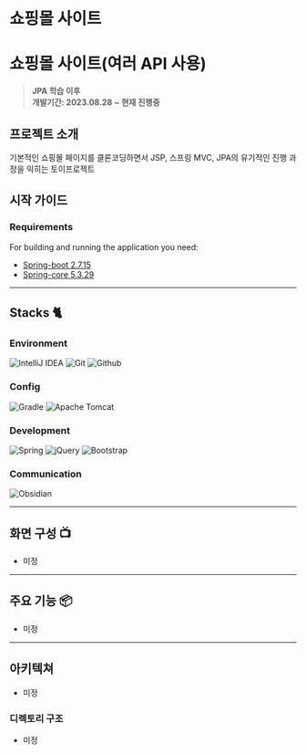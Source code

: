 ﻿# 쇼핑몰 사이트

# 쇼핑몰 사이트(여러 API 사용)
> **JPA 학습 이후** <br/> **개발기간: 2023.08.28 ~ 현재 진행중**

## 프로젝트 소개

기본적인 쇼핑몰 페이지를 클론코딩하면서 JSP, 스프링 MVC, JPA의 유기적인 진행 과정을 익히는 토이프로젝트
## 시작 가이드
### Requirements
For building and running the application you need:

- [Spring-boot 2.7.15](https://mvnrepository.com/artifact/org.springframework.boot/spring-boot/2.7.15)
- [Spring-core 5.3.29](https://mvnrepository.com/artifact/org.springframework/spring-core/5.3.29)


---

## Stacks 🐈

### Environment
![IntelliJ IDEA](https://img.shields.io/badge/IntelliJIDEA-000000.svg?style=for-the-badge&logo=intellij-idea&logoColor=white)
![Git](https://img.shields.io/badge/Git-F05032?style=for-the-badge&logo=Git&logoColor=white)
![Github](https://img.shields.io/badge/GitHub-181717?style=for-the-badge&logo=GitHub&logoColor=white)

### Config
<!-- ![npm](https://img.shields.io/badge/npm-CB3837?style=for-the-badge&logo=npm&logoColor=white)         -->
![Gradle](https://img.shields.io/badge/Gradle-02303A.svg?style=for-the-badge&logo=Gradle&logoColor=white)
![Apache Tomcat](https://img.shields.io/badge/apache%20tomcat-%23F8DC75.svg?style=for-the-badge&logo=apache-tomcat&logoColor=black)

### Development
![Spring](https://img.shields.io/badge/spring-%236DB33F.svg?style=for-the-badge&logo=spring&logoColor=white)
![jQuery](https://img.shields.io/badge/jquery-%230769AD.svg?style=for-the-badge&logo=jquery&logoColor=white)
![Bootstrap](https://img.shields.io/badge/Bootstrap-7952B3?style=for-the-badge&logo=Bootstrap&logoColor=white)

<!-- ![Material UI](https://img.shields.io/badge/Material%20UI-007FFF?style=for-the-badge&logo=MUI&logoColor=white) -->

### Communication
![Obsidian](https://img.shields.io/badge/Obsidian-%23483699.svg?style=for-the-badge&logo=obsidian&logoColor=white)
<!-- ![Slack](https://img.shields.io/badge/Slack-4A154B?style=for-the-badge&logo=Slack&logoColor=white)

![GoogleMeet](https://img.shields.io/badge/GoogleMeet-00897B?style=for-the-badge&logo=Google%20Meet&logoColor=white) -->

---
## 화면 구성 📺

[//]: # (|                                                                      메인 페이지                                                                       |                                                                         작성 페이지                                                                          |)

[//]: # (|:-------------------------------------------------------------------------------------------------------------------------------------------------:|:-------------------------------------------------------------------------------------------------------------------------------------------------------:|)

[//]: # (|  <img width="329" height="250" src="https://raw.githubusercontent.com/sonjiseokk/Basic_Notice/main/src/main/resources/static/github/main.png"/>   | <img width="329" height="250" src="https://raw.githubusercontent.com/sonjiseokk/Basic_Notice/main/src/main/resources/static/github/content_write.png"/> |  )

[//]: # (|                                                                      게시물 페이지                                                                      |                                                                         로그인 페이지                                                                         |  )

[//]: # (| <img width="329" height="250" src="https://raw.githubusercontent.com/sonjiseokk/Basic_Notice/main/src/main/resources/static/github/content.png"/> |     <img width="329" height="250" src="https://raw.githubusercontent.com/sonjiseokk/Basic_Notice/main/src/main/resources/static/github/login.png"/>     |)
- 미정
---
## 주요 기능 📦

[//]: # (### ⭐️ 게시물 작성 기능)

[//]: # (- 사진과 함께 게시물을 업로드하는 기능)

[//]: # (- 추후 더 많은 사진과 여러 편의 기능들을 제공할 예정)

[//]: # ()
[//]: # (### ⭐️ 회원 기능)

[//]: # (- 이메일, 이름, 비밀번호로 회원가입이 가능)

[//]: # (- 추후 이메일 인증을 통한 가입 방식을 도입할 예정)
- 미정

---
## 아키텍쳐
- 미정

### 디렉토리 구조
- 미정

